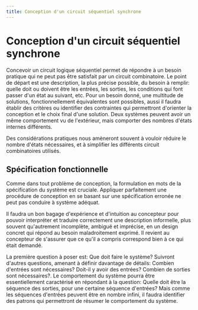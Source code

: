 ```yaml
---
title: Conception d'un circuit séquentiel synchrone
---
```



# Conception d'un circuit séquentiel synchrone

Concevoir un circuit logique séquentiel permet de répondre à un besoin
pratique qui ne peut pas être satisfait par un circuit combinatoire.
Le point de départ est une description, la plus précise possible, du
besoin à remplir: quelle doit ou doivent être les entrées, les
sorties, les conditions qui font passer d'un état au suivant,
etc. Pour un besoin donné, une multitude de solutions,
fonctionnellement équivalentes sont possibles, aussi il faudra établir
des critères ou identifier des contraintes qui permettront d'orienter
la conception et le choix final d'une solution. Deux systèmes peuvent
avoir un même comportement vu de l'extérieur, mais comporter des
nombres d'états internes différents.

Des considérations pratiques nous amèneront souvent à vouloir réduire
le nombre d'états nécessaires, et à simplifier les différents circuit
combinatoires utilisés.


## Spécification fonctionnelle

Comme dans tout problème de conception, la formulation en mots de la
spécification du système est cruciale. Appliquer parfaitement une
procédure de conception en se basant sur une spécification erronée ne
peut pas conduire à système adéquat.

Il faudra un bon bagage d'expérience et d'intuition au concepteur pour
pouvoir interpréter et traduire correctement une description
informelle, plus souvent qu'autrement incomplète, ambiguë et
imprécise, en un design concret qui répond au besoin maladroitement
exprimé. Il revient au concepteur de s'assurer que ce qu'il a compris
correspond bien à ce qui était demandé.

La première question à poser est: Que doit faire le système? Suivront
d'autres questions, amenant à définir davantage de détails: Combien
d'entrées sont nécessaires? Doit-il y avoir des entrées? Combien de
sorties sont nécessaires?. Le comportement du système pourra être
essentiellement caractérisé en répondant à la question: Quelle doit
être la séquence des sorties, pour une certaine séquence d'entrées?
Mais comme les séquences d'entrées peuvent être en nombre infini, il
faudra identifier des patrons qui permettront de résumer le
comportement du système.
